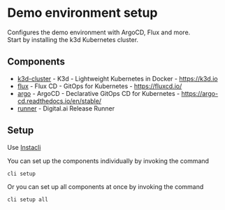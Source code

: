 # Demo environment setup

Configures the demo environment with ArgoCD, Flux and more.  
Start by installing the k3d Kubernetes cluster.

## Components

- [k3d-cluster](k3d-cluster) - K3d - Lightweight Kubernetes in Docker - https://k3d.io
- [flux](flux) - Flux CD - GitOps for Kubernetes - https://fluxcd.io/
- [argo](argo) - ArgoCD - Declarative GitOps CD for Kubernetes - https://argo-cd.readthedocs.io/en/stable/
- [runner](runner) - Digital.ai Release Runner

## Setup

Use [Instacli](https://github.com/Hes-Siemelink/instacli)

You can set up the components individually by invoking the command

    cli setup

Or you can set up all components at once by invoking the command

    cli setup all

